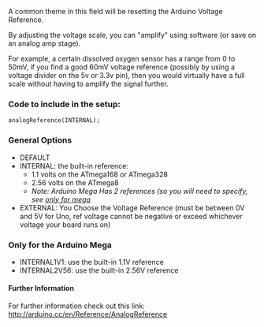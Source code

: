 A common theme in this field will be resetting the Arduino Voltage Reference.


By adjusting the voltage scale, you can "amplify" using software (or save on an analog amp stage).

For example, a certain dissolved oxygen sensor has a range from 0 to 50mV, if you find a good 60mV voltage reference (possibly by using a voltage divider on the 5v or 3.3v pin), then you would virtually have a full scale without having to amplify the signal further.

### Code to include in the setup:

```arduino
analogReference(INTERNAL);
```

### General Options

* DEFAULT
* INTERNAL: the built-in reference:
  * 1.1 volts on the ATmega168 or ATmega328 
  * 2.56 volts on the ATmega8 
  * *Note: Arduino Mega Has 2 references (so you will need to specify, see [only for mega](#only-for-the-arduino-mega)*
* EXTERNAL: You Choose the Voltage Reference (must be between 0V and 5V for Uno, ref voltage cannot be negative or exceed whichever voltage your board runs on)

###  Only for the Arduino Mega
*  INTERNAL1V1: use the built-in 1.1V reference
*  INTERNAL2V56: use the built-in 2.56V reference

#### Further Information
For further information check out this link: http://arduino.cc/en/Reference/AnalogReference
